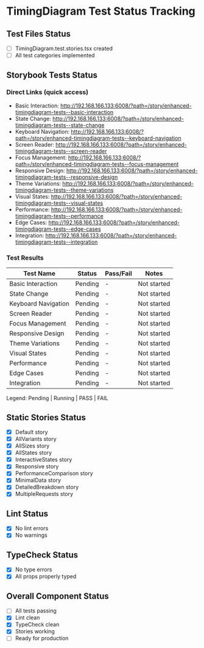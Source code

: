 # TimingDiagram Test Status Tracking

## Test Files Status

- [ ] TimingDiagram.test.stories.tsx created
- [ ] All test categories implemented

## Storybook Tests Status

### Direct Links (quick access)

- Basic Interaction: http://192.168.166.133:6008/?path=/story/enhanced-timingdiagram-tests--basic-interaction
- State Change: http://192.168.166.133:6008/?path=/story/enhanced-timingdiagram-tests--state-change
- Keyboard Navigation: http://192.168.166.133:6008/?path=/story/enhanced-timingdiagram-tests--keyboard-navigation
- Screen Reader: http://192.168.166.133:6008/?path=/story/enhanced-timingdiagram-tests--screen-reader
- Focus Management: http://192.168.166.133:6008/?path=/story/enhanced-timingdiagram-tests--focus-management
- Responsive Design: http://192.168.166.133:6008/?path=/story/enhanced-timingdiagram-tests--responsive-design
- Theme Variations: http://192.168.166.133:6008/?path=/story/enhanced-timingdiagram-tests--theme-variations
- Visual States: http://192.168.166.133:6008/?path=/story/enhanced-timingdiagram-tests--visual-states
- Performance: http://192.168.166.133:6008/?path=/story/enhanced-timingdiagram-tests--performance
- Edge Cases: http://192.168.166.133:6008/?path=/story/enhanced-timingdiagram-tests--edge-cases
- Integration: http://192.168.166.133:6008/?path=/story/enhanced-timingdiagram-tests--integration

### Test Results

| Test Name           | Status  | Pass/Fail | Notes       |
| ------------------- | ------- | --------- | ----------- |
| Basic Interaction   | Pending | -         | Not started |
| State Change        | Pending | -         | Not started |
| Keyboard Navigation | Pending | -         | Not started |
| Screen Reader       | Pending | -         | Not started |
| Focus Management    | Pending | -         | Not started |
| Responsive Design   | Pending | -         | Not started |
| Theme Variations    | Pending | -         | Not started |
| Visual States       | Pending | -         | Not started |
| Performance         | Pending | -         | Not started |
| Edge Cases          | Pending | -         | Not started |
| Integration         | Pending | -         | Not started |

Legend: Pending | Running | PASS | FAIL

## Static Stories Status

- [x] Default story
- [x] AllVariants story
- [x] AllSizes story
- [x] AllStates story
- [x] InteractiveStates story
- [x] Responsive story
- [x] PerformanceComparison story
- [x] MinimalData story
- [x] DetailedBreakdown story
- [x] MultipleRequests story

## Lint Status

- [x] No lint errors
- [x] No warnings

## TypeCheck Status

- [x] No type errors
- [x] All props properly typed

## Overall Component Status

- [ ] All tests passing
- [x] Lint clean
- [x] TypeCheck clean
- [x] Stories working
- [ ] Ready for production
